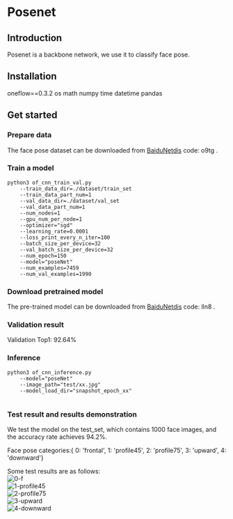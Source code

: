 # Posenet                                                                                                                       
 
## Introduction
Posenet is a backbone network, we use it to classify face pose.
 
## Installation
oneflow==0.3.2
os
math
numpy
time 
datetime
pandas

## Get started
 
### Prepare data
The face pose dataset can be downloaded from [BaiduNetdis](https://pan.baidu.com/s/1KbrMUrUIS_cCzpDgdgjMRQ) code: o9tg .

### Train a model
```
python3 of_cnn_train_val.py
	--train_data_dir=./dataset/train_set
	--train_data_part_num=1
	--val_data_dir=./dataset/val_set
	--val_data_part_num=1
	--num_nodes=1
	--gpu_num_per_node=1
	--optimizer="sgd"
	--learning_rate=0.0001
	--loss_print_every_n_iter=100
	--batch_size_per_device=32
	--val_batch_size_per_device=32
	--num_epoch=150
	--model="poseNet"
	--num_examples=7459
	--num_val_examples=1990
```
### Download pretrained model

The pre-trained model can be downloaded from [BaiduNetdis](https://pan.baidu.com/s/1vzasLy5MKVe6ILOhmb86TA) code: lln8 .
  
### Validation result

Validation Top1: 92.64%
  
### Inference
```
python3 of_cnn_inference.py
	--model="poseNet"
	--image_path="test/xx.jpg"
	--model_load_dir="snapshot_epoch_xx"
  
```
### Test result and results demonstration 
We test the model on the test_set, which contains 1000 face images, and the accuracy rate achieves 94.2%.

Face pose categories:{ 0: 'frontal', 1: 'profile45', 2: 'profile75', 3: 'upward', 4: 'downward'} 

Some test results are as follows:<br>
![0-f](https://user-images.githubusercontent.com/51501381/118591284-852aef80-b7d6-11eb-9e99-23b06d554675.png)<br>
![1-profile45](https://user-images.githubusercontent.com/51501381/118591356-9ffd6400-b7d6-11eb-9e94-33934de4bda3.png)<br>
![2-profile75](https://user-images.githubusercontent.com/51501381/118591366-a25fbe00-b7d6-11eb-815d-22ad187b0e49.png)<br>
![3-upward](https://user-images.githubusercontent.com/51501381/118591372-a390eb00-b7d6-11eb-90f8-fe0d245e5398.png)<br>
![4-downward](https://user-images.githubusercontent.com/51501381/118591377-a4c21800-b7d6-11eb-8236-91f5b4021671.png)<br>
